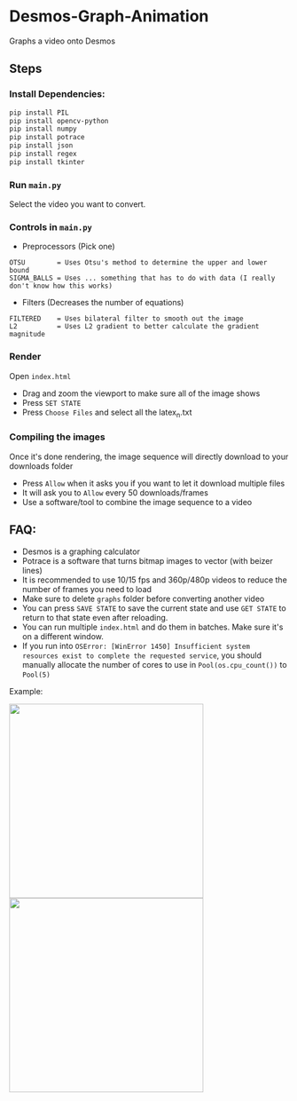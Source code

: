 # Desmos-Graph-Animation
Graphs a video onto Desmos

## Steps
### Install Dependencies:
```sh
pip install PIL
pip install opencv-python
pip install numpy
pip install potrace
pip install json
pip install regex
pip install tkinter
```

### Run `main.py`
Select the video you want to convert.

### Controls in `main.py`
- Preprocessors (Pick one)
```
OTSU        = Uses Otsu's method to determine the upper and lower bound
SIGMA_BALLS = Uses ... something that has to do with data (I really don't know how this works)
```

- Filters (Decreases the number of equations)
```
FILTERED    = Uses bilateral filter to smooth out the image
L2          = Uses L2 gradient to better calculate the gradient magnitude
```

### Render
Open `index.html`
- Drag and zoom the viewport to make sure all of the image shows
- Press `SET STATE`
- Press `Choose Files` and select all the latex<sub>n</sub>.txt

### Compiling the images
Once it's done rendering, the image sequence will directly download to your downloads folder
- Press `Allow` when it asks you if you want to let it download multiple files
- It will ask you to `Allow` every 50 downloads/frames
- Use a software/tool to combine the image sequence to a video


## FAQ:
- Desmos is a graphing calculator
- Potrace is a software that turns bitmap images to vector (with beizer lines)
- It is recommended to use 10/15 fps and 360p/480p videos to reduce the number of frames you need to load
- Make sure to delete `graphs` folder before converting another video
- You can press `SAVE STATE` to save the current state and use `GET STATE` to return to that state even after reloading.
- You can run multiple `index.html` and do them in batches. Make sure it's on a different window.
- If you run into `OSError: [WinError 1450] Insufficient system resources exist to complete the requested service`, you should manually allocate the number of cores to use in `Pool(os.cpu_count())` to `Pool(5)`


Example:

<img src="https://user-images.githubusercontent.com/88318140/132680429-13c12472-a933-4d96-a3d7-7104ba23e4ed.png" width="350">

<img src="https://user-images.githubusercontent.com/88318140/132681141-a6a3085b-c286-4127-b09a-ec2ea3873604.png" width="350">


